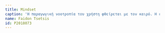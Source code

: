 ```yaml
---
title: Mindset
caption: 'Η παραγωγική νοοτροπία του χρήστη φθείρεται με τον καιρό. Η ευχρηστία και η άνεση που αντλείται με τη χρήση έτοιμων εργαλίων και γραφικών περιβαλλόντων επηρεάζει σε αρνητικό βαθμό τη κριτική σχέψη του χρήστη, καθώς βρίσκεται μονίμως σε μία κατάσταση αδράνειας - χωρίς να σκέφτεται ελεύθερα, απλώς ακολουθόντας τις επιλογές που βλέπει στην οθόνη του. Όταν προσφέρονται, σαν μασημένη τροφή, οι προκαθορισμένες ενέργειες που επρόκειτο να πραγματοποιήσεις, δεν αναπτύσεις το σκεπτικό εκείνο που θα μπορεί να δει τη μεγάλη εικόνα και να οραματιστεί με ελευθερία τις επόμενες ενέργειες που μπορούν να δημιουργηθούν μέσω της αλληλεπίδρασης του ανθρώπου με τον υπολογιστή. Στην εποχή μας πλέον παρατηρούμε τις επιπτώσεις αυτού του φθείρων σκεπτικού μέσω του παραδείγματος που είχε διατυπώσει ο Alan Kay, όπου αναφέρει πως η Microsoft για την ανάπτυξη της υπηρεσίας των Office χρειάστηκε να γράψει 220 εκατομμύρια σειρές κώδικα, ενώ για μία πιο αποδυναμωμένη παρόμοια υπηρεσία την δεκαετία των 70s η Xerox PARC χρειάστηκε μόνο 10.000 γραμμές κώδικα.'
name: Faidon Tsetsis
id: P2018073
---
```

